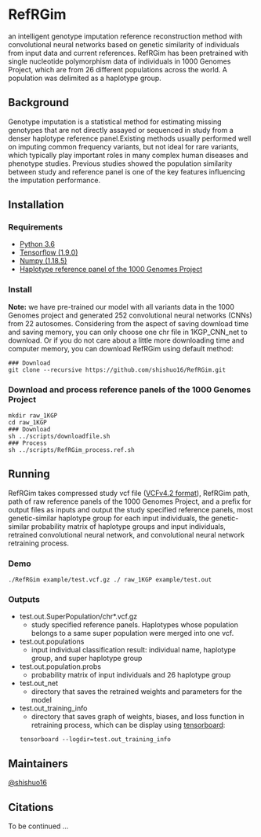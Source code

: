 # RefRGim
an intelligent genotype imputation reference reconstruction method with convolutional neural networks based on genetic similarity of individuals from input data and current references. RefRGim has been pretrained with single nucleotide polymorphism data of individuals in 1000 Genomes Project, which are from 26 different populations across the world. A population was delimited as a haplotype group.
## Background
Genotype imputation is a statistical method for estimating missing genotypes that are not directly assayed or sequenced in study from a denser haplotype reference panel.Existing methods usually performed well on imputing common frequency variants, but not ideal for rare variants, which typically play important roles in many complex human diseases and phenotype studies. Previous studies showed the population similarity between study and reference panel is one of the key features influencing the imputation performance. 
## Installation
### Requirements
* [Python 3.6](https://www.python.org/downloads/)
* [Tensorflow (1.9.0)](https://www.tensorflow.org/?hl=zh-cn)
* [Numpy (1.18.5)](https://numpy.org/)
* [Haplotype reference panel of the 1000 Genomes Project](http://ftp.1000genomes.ebi.ac.uk/vol1/ftp/release/20130502)

### Install
**Note:** we have pre-trained our model with all variants data in the 1000 Genomes project and generated 252 convolutional neural networks (CNNs) from 22 autosomes. Considering from the aspect of saving download time and saving memory, you can only choose one chr file in 1KGP_CNN_net to download. Or if you do not care about a little more downloading time and computer memory, you can download RefRGim using default method:
```
### Download
git clone --recursive https://github.com/shishuo16/RefRGim.git
```
### Download and process reference panels of the 1000 Genomes Project
```
mkdir raw_1KGP
cd raw_1KGP
### Download
sh ../scripts/downloadfile.sh
### Process
sh ../scripts/RefRGim_process.ref.sh
```
## Running 
RefRGim takes compressed study vcf file ([VCFv4.2 format](https://samtools.github.io/hts-specs/VCFv4.2.pdf)), RefRGim path, path of raw reference panels of the 1000 Genomes Project, and a prefix for output files as inputs and output the study specified reference panels, most genetic-similar haplotype group for each input individuals, the genetic-similar probability matrix of haplotype groups and input individuals, retrained convolutional neural network, and convolutional neural network retraining process.
### Demo
```
./RefRGim example/test.vcf.gz ./ raw_1KGP example/test.out
```
### Outputs 
- test.out.SuperPopulation/chr*.vcf.gz
    - study specified reference panels. Haplotypes whose population belongs to a same super population were merged into one vcf.  
- test.out.populations
    - input individual classification result: individual name, haplotype group, and super haplotype group
- test.out.population.probs
    - probability matrix of input individuals and 26 haplotype group
- test.out_net
    - directory that saves the retrained weights and parameters for the model
- test.out_training_info
    - directory that saves graph of weights, biases, and loss function in retraining process, which can be display using [tensorboard](https://www.tensorflow.org/tensorboard?hl=zh-cn):
    ```
    tensorboard --logdir=test.out_training_info
    ```
## Maintainers
[@shishuo16](https://github.com/shishuo16)
## Citations
To be continued ...

